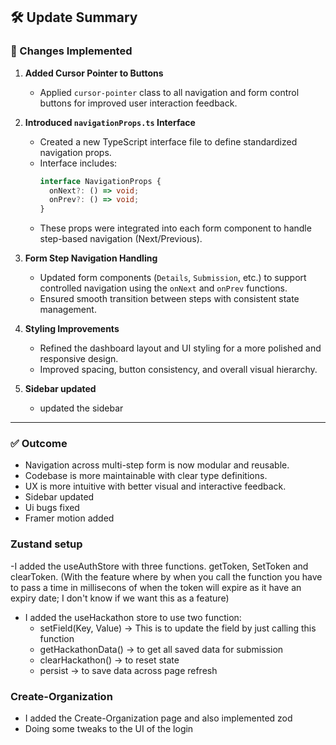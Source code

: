 ## 🛠️ Update Summary

### 📌 Changes Implemented

1. **Added Cursor Pointer to Buttons**

   - Applied `cursor-pointer` class to all navigation and form control buttons for improved user interaction feedback.

2. **Introduced `navigationProps.ts` Interface**

   - Created a new TypeScript interface file to define standardized navigation props.
   - Interface includes:
     ```ts
     interface NavigationProps {
       onNext?: () => void;
       onPrev?: () => void;
     }
     ```
   - These props were integrated into each form component to handle step-based navigation (Next/Previous).

3. **Form Step Navigation Handling**

   - Updated form components (`Details`, `Submission`, etc.) to support controlled navigation using the `onNext` and `onPrev` functions.
   - Ensured smooth transition between steps with consistent state management.

4. **Styling Improvements**

   - Refined the dashboard layout and UI styling for a more polished and responsive design.
   - Improved spacing, button consistency, and overall visual hierarchy.

5. **Sidebar updated**
   - updated the sidebar

---

### ✅ Outcome

- Navigation across multi-step form is now modular and reusable.
- Codebase is more maintainable with clear type definitions.
- UX is more intuitive with better visual and interactive feedback.
- Sidebar updated
- Ui bugs fixed
- Framer motion added


### Zustand setup 

-I added the useAuthStore with three functions. getToken, SetToken and clearToken. (With the feature where by when you call the function you have to pass a time in millisecons of when the token will expire as it have an expiry date; I don't know if we want this as a feature)
- I added the useHackathon store to use two function: 
   - setField(Key, Value) → This is to update the field by just calling this function
   - getHackathonData() → to get all saved data for submission
   - clearHackathon() → to reset state
   - persist → to save data across page refresh 


### Create-Organization 

- I added the Create-Organization page and also implemented zod
- Doing some tweaks to the UI of the login